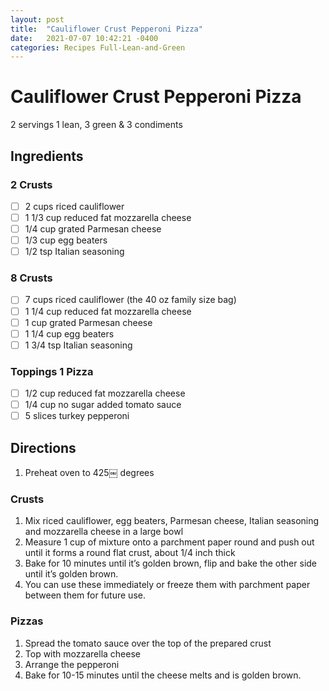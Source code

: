 ```yaml
---
layout: post
title:  "Cauliflower Crust Pepperoni Pizza"
date:   2021-07-07 10:42:21 -0400
categories: Recipes Full-Lean-and-Green
---
```

# Cauliflower Crust Pepperoni Pizza

2 servings
1 lean, 3 green & 3 condiments 

## Ingredients 
### 2 Crusts

- [ ] 2 cups riced cauliflower 
- [ ] 1 1/3 cup reduced fat mozzarella cheese
- [ ] 1/4 cup grated Parmesan cheese
- [ ] 1/3 cup egg beaters
- [ ] 1/2 tsp Italian seasoning

### 8 Crusts

- [ ] 7 cups riced cauliflower (the 40 oz family size bag)
- [ ] 1 1/4 cup reduced fat mozzarella cheese
- [ ] 1 cup grated Parmesan cheese
- [ ] 1 1/4 cup egg beaters
- [ ] 1 3/4 tsp Italian seasoning

### Toppings 1 Pizza

- [ ] 1/2 cup reduced fat mozzarella cheese
- [ ] 1/4 cup no sugar added tomato sauce
- [ ] 5 slices turkey pepperoni 

## Directions 

1. Preheat oven to 425￼ degrees

### Crusts

1. Mix riced cauliflower, egg beaters, Parmesan cheese, Italian seasoning and mozzarella cheese in a large bowl
2. Measure 1 cup of mixture onto a parchment paper round and push out until it forms a round flat crust, about 1/4 inch thick
3. Bake for 10 minutes until it’s golden brown, flip and bake the other side until it’s golden brown. 
4. You can use these immediately or freeze them with parchment paper between them for future use. 

### Pizzas

1. Spread the tomato sauce over the top of the prepared crust
2. Top with mozzarella cheese
3. Arrange the pepperoni 
4. Bake for 10-15 minutes until the cheese melts and is golden brown. 
